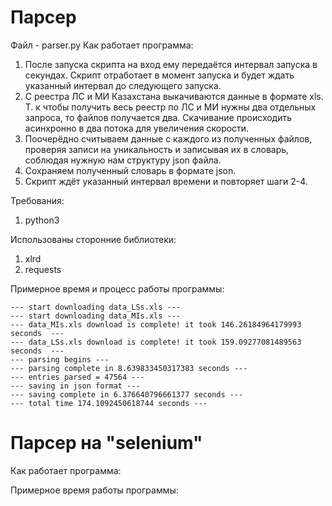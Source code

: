 # Парсер
Файл - parser.py
Как работает программа:
1. После запуска скрипта на вход ему передаётся интервал запуска в секундах. Скрипт отработает в момент запуска и будет ждать указанный интервал до следующего запуска.
2. С реестра ЛС и МИ Казахстана выкачиваются данные в формате xls. Т. к чтобы получить весь реестр по ЛС и МИ нужны два отдельных запроса, то файлов получается два. Скачивание происходить асинхронно в два потока для увеличения скорости. 
3. Поочерёдно считываем данные с каждого из полученных файлов, проверяя записи на уникальность и записывая их в словарь, соблюдая нужную нам структуру json файла. 
4. Сохраняем полученный словарь в формате json. 
5. Скрипт ждёт указанный интервал времени и повторяет шаги 2-4. 

Требования:
1. python3

Использованы сторонние библиотеки:
1. xlrd
2. requests 

Примерное время и процесс работы программы:
```
--- start downloading data_LSs.xls ---
--- start downloading data_MIs.xls ---
--- data_MIs.xls download is complete! it took 146.26184964179993 seconds  ---
--- data_LSs.xls download is complete! it took 159.09277081489563 seconds  ---
--- parsing begins ---
--- parsing complete in 8.639833450317383 seconds ---
--- entries parsed = 47564 ---
--- saving in json format ---
--- saving complete in 6.376640796661377 seconds ---
--- total time 174.1092450618744 seconds ---
```
# Парсер на "selenium"
Как работает программа:

Примерное время работы программы:
